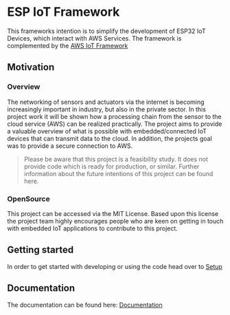 # ESP IoT Framework

This frameworks intention is to simplify the development of ESP32 IoT Devices, which interact with AWS Services. 
The framework is complemented by the [AWS IoT Framework](https://github.com/ECE-IoT/aws-iot-framework)

## Motivation

### Overview

The networking of sensors and actuators via the internet is becoming increasingly important in industry, but also in the private sector. In this project work it will be shown how a processing chain from the sensor to the cloud service (AWS) can be realized practically. The project aims to provide a valuable overview of what is possible with embedded/connected IoT devices that can transmit data to the cloud. In addition, the projects goal was to provide a secure connection to AWS.

> Please be aware that this project is a feasibility study. It does not provide code which is ready for production, or similar. Further information about the future intentions of this project can be found here.

### OpenSource

This project can be accessed via the MIT License. Based upon this license the project team highly encourages people who are keen on getting in touch with embedded IoT applications to contribute to this project.

## Getting started

In order to get started with developing or using the code head over to [Setup](docs/setup/setup.md)

## Documentation

The documentation can be found here: [Documentation](http://ece-iot.github.io/esp-iot-framework)